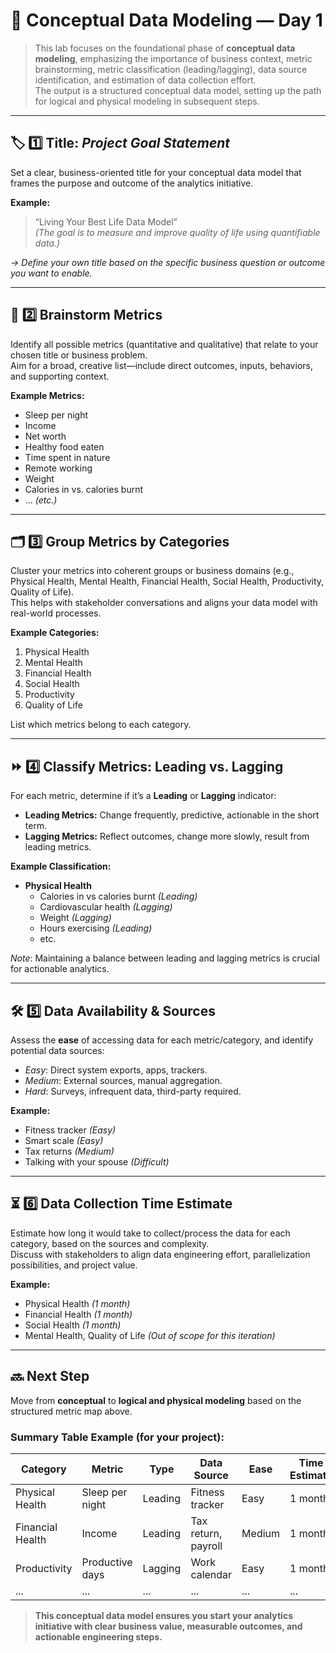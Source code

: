 # 🧠 Conceptual Data Modeling — Day 1

> This lab focuses on the foundational phase of **conceptual data modeling**, emphasizing the importance of business context, metric brainstorming, metric classification (leading/lagging), data source identification, and estimation of data collection effort.  
> The output is a structured conceptual data model, setting up the path for logical and physical modeling in subsequent steps.

---

## 🏷️ 1️⃣ Title: *Project Goal Statement*

Set a clear, business-oriented title for your conceptual data model that frames the purpose and outcome of the analytics initiative.

**Example:**
> “Living Your Best Life Data Model”  
> *(The goal is to measure and improve quality of life using quantifiable data.)*

*→ Define your own title based on the specific business question or outcome you want to enable.*

---

## 🧮 2️⃣ Brainstorm Metrics

Identify all possible metrics (quantitative and qualitative) that relate to your chosen title or business problem.  
Aim for a broad, creative list—include direct outcomes, inputs, behaviors, and supporting context.

**Example Metrics:**
- Sleep per night
- Income
- Net worth
- Healthy food eaten
- Time spent in nature
- Remote working
- Weight
- Calories in vs. calories burnt
- ... *(etc.)*

---

## 🗂️ 3️⃣ Group Metrics by Categories

Cluster your metrics into coherent groups or business domains (e.g., Physical Health, Mental Health, Financial Health, Social Health, Productivity, Quality of Life).  
This helps with stakeholder conversations and aligns your data model with real-world processes.

**Example Categories:**
1. Physical Health
2. Mental Health
3. Financial Health
4. Social Health
5. Productivity
6. Quality of Life

List which metrics belong to each category.

---

## ⏩ 4️⃣ Classify Metrics: Leading vs. Lagging

For each metric, determine if it’s a **Leading** or **Lagging** indicator:
- **Leading Metrics:** Change frequently, predictive, actionable in the short term.
- **Lagging Metrics:** Reflect outcomes, change more slowly, result from leading metrics.

**Example Classification:**
- **Physical Health**
    - Calories in vs calories burnt *(Leading)*
    - Cardiovascular health *(Lagging)*
    - Weight *(Lagging)*
    - Hours exercising *(Leading)*
    - etc.

*Note*: Maintaining a balance between leading and lagging metrics is crucial for actionable analytics.

---

## 🛠️ 5️⃣ Data Availability & Sources

Assess the **ease** of accessing data for each metric/category, and identify potential data sources:
- *Easy*: Direct system exports, apps, trackers.
- *Medium*: External sources, manual aggregation.
- *Hard*: Surveys, infrequent data, third-party required.

**Example:**
- Fitness tracker *(Easy)*
- Smart scale *(Easy)*
- Tax returns *(Medium)*
- Talking with your spouse *(Difficult)*

---

## ⏳ 6️⃣ Data Collection Time Estimate

Estimate how long it would take to collect/process the data for each category, based on the sources and complexity.  
Discuss with stakeholders to align data engineering effort, parallelization possibilities, and project value.

**Example:**
- Physical Health *(1 month)*
- Financial Health *(1 month)*
- Social Health *(1 month)*
- Mental Health, Quality of Life *(Out of scope for this iteration)*

---

## 🔜 Next Step

Move from **conceptual** to **logical and physical modeling** based on the structured metric map above.

### **Summary Table Example** (for your project):

| Category         | Metric                          | Type      | Data Source         | Ease   | Time Estimate |
|------------------|--------------------------------|-----------|---------------------|--------|--------------|
| Physical Health  | Sleep per night                | Leading   | Fitness tracker     | Easy   | 1 month      |
| Financial Health | Income                         | Leading   | Tax return, payroll | Medium | 1 month      |
| Productivity     | Productive days                | Lagging   | Work calendar       | Easy   | 1 month      |
| ...              | ...                            | ...       | ...                 | ...    | ...          |

> **This conceptual data model ensures you start your analytics initiative with clear business value, measurable outcomes, and actionable engineering steps.**
